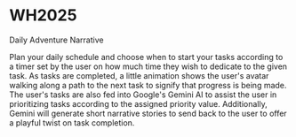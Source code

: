 # WH2025
Daily Adventure Narrative

Plan your daily schedule and choose when to start your tasks according to a timer set by the user on 
how much time they wish to dedicate to the given task. As tasks are completed, a little animation
shows the user's avatar walking along a path to the next task to signify that progress is being made.
The user's tasks are also fed into Google's Gemini AI to assist the user in prioritizing tasks according
to the assigned priority value. Additionally, Gemini will generate short narrative stories to send back
to the user to offer a playful twist on task completion.
